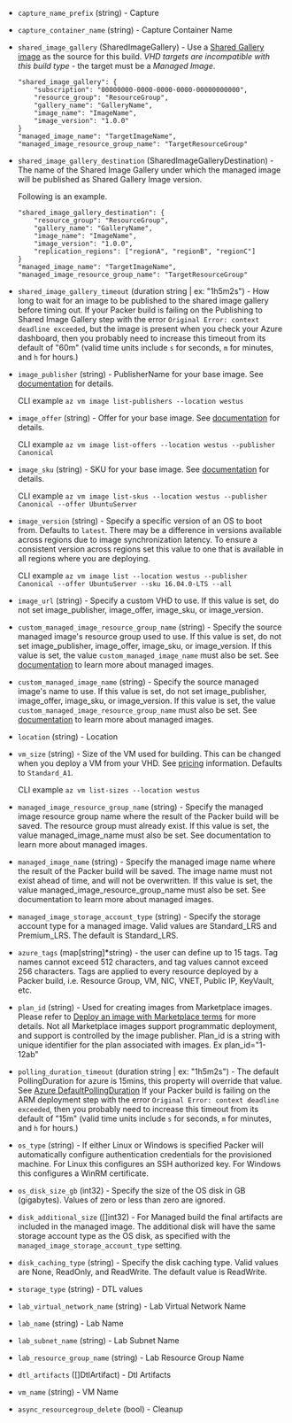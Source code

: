 <!-- Code generated from the comments of the Config struct in builder/azure/dtl/config.go; DO NOT EDIT MANUALLY -->

-   `capture_name_prefix` (string) - Capture
    
-   `capture_container_name` (string) - Capture Container Name
-   `shared_image_gallery` (SharedImageGallery) - Use a [Shared Gallery
    image](https://azure.microsoft.com/en-us/blog/announcing-the-public-preview-of-shared-image-gallery/)
    as the source for this build. *VHD targets are incompatible with this
    build type* - the target must be a *Managed Image*.
    
        "shared_image_gallery": {
            "subscription": "00000000-0000-0000-0000-00000000000",
            "resource_group": "ResourceGroup",
            "gallery_name": "GalleryName",
            "image_name": "ImageName",
            "image_version": "1.0.0"
        }
        "managed_image_name": "TargetImageName",
        "managed_image_resource_group_name": "TargetResourceGroup"
    
-   `shared_image_gallery_destination` (SharedImageGalleryDestination) - The name of the Shared Image Gallery under which the managed image will be published as Shared Gallery Image version.
    
    Following is an example.
    
    <!-- -->
    
        "shared_image_gallery_destination": {
            "resource_group": "ResourceGroup",
            "gallery_name": "GalleryName",
            "image_name": "ImageName",
            "image_version": "1.0.0",
            "replication_regions": ["regionA", "regionB", "regionC"]
        }
        "managed_image_name": "TargetImageName",
        "managed_image_resource_group_name": "TargetResourceGroup"
    
-   `shared_image_gallery_timeout` (duration string | ex: "1h5m2s") - How long to wait for an image to be published to the shared image
    gallery before timing out. If your Packer build is failing on the
    Publishing to Shared Image Gallery step with the error `Original Error:
    context deadline exceeded`, but the image is present when you check your
    Azure dashboard, then you probably need to increase this timeout from
    its default of "60m" (valid time units include `s` for seconds, `m` for
    minutes, and `h` for hours.)
    
-   `image_publisher` (string) - PublisherName for your base image. See
    [documentation](https://azure.microsoft.com/en-us/documentation/articles/resource-groups-vm-searching/)
    for details.
    
    CLI example `az vm image list-publishers --location westus`
    
-   `image_offer` (string) - Offer for your base image. See
    [documentation](https://azure.microsoft.com/en-us/documentation/articles/resource-groups-vm-searching/)
    for details.
    
    CLI example
    `az vm image list-offers --location westus --publisher Canonical`
    
-   `image_sku` (string) - SKU for your base image. See
    [documentation](https://azure.microsoft.com/en-us/documentation/articles/resource-groups-vm-searching/)
    for details.
    
    CLI example
    `az vm image list-skus --location westus --publisher Canonical --offer UbuntuServer`
    
-   `image_version` (string) - Specify a specific version of an OS to boot from.
    Defaults to `latest`. There may be a difference in versions available
    across regions due to image synchronization latency. To ensure a consistent
    version across regions set this value to one that is available in all
    regions where you are deploying.
    
    CLI example
    `az vm image list --location westus --publisher Canonical --offer UbuntuServer --sku 16.04.0-LTS --all`
    
-   `image_url` (string) - Specify a custom VHD to use. If this value is set, do
    not set image_publisher, image_offer, image_sku, or image_version.
    
-   `custom_managed_image_resource_group_name` (string) - Specify the source managed image's resource group used to use. If this
    value is set, do not set image\_publisher, image\_offer, image\_sku, or
    image\_version. If this value is set, the value
    `custom_managed_image_name` must also be set. See
    [documentation](https://docs.microsoft.com/en-us/azure/storage/storage-managed-disks-overview#images)
    to learn more about managed images.
    
-   `custom_managed_image_name` (string) - Specify the source managed image's name to use. If this value is set, do
    not set image\_publisher, image\_offer, image\_sku, or image\_version.
    If this value is set, the value
    `custom_managed_image_resource_group_name` must also be set. See
    [documentation](https://docs.microsoft.com/en-us/azure/storage/storage-managed-disks-overview#images)
    to learn more about managed images.
    
-   `location` (string) - Location
-   `vm_size` (string) - Size of the VM used for building. This can be changed when you deploy a
    VM from your VHD. See
    [pricing](https://azure.microsoft.com/en-us/pricing/details/virtual-machines/)
    information. Defaults to `Standard_A1`.
    
    CLI example `az vm list-sizes --location westus`
    
-   `managed_image_resource_group_name` (string) - Specify the managed image resource group name where the result of the
    Packer build will be saved. The resource group must already exist. If
    this value is set, the value managed_image_name must also be set. See
    documentation to learn more about managed images.
    
-   `managed_image_name` (string) - Specify the managed image name where the result of the Packer build will
    be saved. The image name must not exist ahead of time, and will not be
    overwritten. If this value is set, the value
    managed_image_resource_group_name must also be set. See documentation to
    learn more about managed images.
    
-   `managed_image_storage_account_type` (string) - Specify the storage account
    type for a managed image. Valid values are Standard_LRS and Premium_LRS.
    The default is Standard_LRS.
    
-   `azure_tags` (map[string]\*string) - the user can define up to 15
    tags. Tag names cannot exceed 512 characters, and tag values cannot exceed
    256 characters. Tags are applied to every resource deployed by a Packer
    build, i.e. Resource Group, VM, NIC, VNET, Public IP, KeyVault, etc.
    
-   `plan_id` (string) - Used for creating images from Marketplace images. Please refer to
    [Deploy an image with Marketplace
    terms](https://aka.ms/azuremarketplaceapideployment) for more details.
    Not all Marketplace images support programmatic deployment, and support
    is controlled by the image publisher.
    Plan_id is a string with unique identifier for the plan associated with images.
    Ex plan_id="1-12ab"
    
-   `polling_duration_timeout` (duration string | ex: "1h5m2s") - The default PollingDuration for azure is 15mins, this property will override
    that value. See [Azure DefaultPollingDuration](https://godoc.org/github.com/Azure/go-autorest/autorest#pkg-constants)
    If your Packer build is failing on the
    ARM deployment step with the error `Original Error:
    context deadline exceeded`, then you probably need to increase this timeout from
    its default of "15m" (valid time units include `s` for seconds, `m` for
    minutes, and `h` for hours.)
    
-   `os_type` (string) - If either Linux or Windows is specified Packer will
    automatically configure authentication credentials for the provisioned
    machine. For Linux this configures an SSH authorized key. For Windows
    this configures a WinRM certificate.
    
-   `os_disk_size_gb` (int32) - Specify the size of the OS disk in GB
    (gigabytes). Values of zero or less than zero are ignored.
    
-   `disk_additional_size` ([]int32) - For Managed build the final artifacts are included in the managed image.
    The additional disk will have the same storage account type as the OS
    disk, as specified with the `managed_image_storage_account_type`
    setting.
    
-   `disk_caching_type` (string) - Specify the disk caching type. Valid values
    are None, ReadOnly, and ReadWrite. The default value is ReadWrite.
    
-   `storage_type` (string) - DTL values
    
-   `lab_virtual_network_name` (string) - Lab Virtual Network Name
-   `lab_name` (string) - Lab Name
-   `lab_subnet_name` (string) - Lab Subnet Name
-   `lab_resource_group_name` (string) - Lab Resource Group Name
-   `dtl_artifacts` ([]DtlArtifact) - Dtl Artifacts
-   `vm_name` (string) - VM Name
-   `async_resourcegroup_delete` (bool) - Cleanup
    